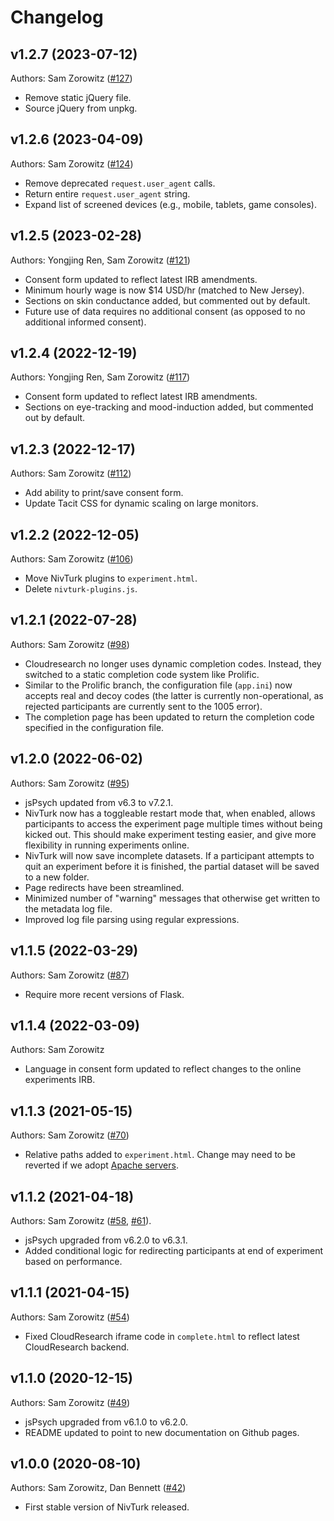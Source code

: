 # Changelog

## v1.2.7 (2023-07-12)

Authors: Sam Zorowitz ([#127](https://github.com/nivlab/nivturk/pull/127))

- Remove static jQuery file.
- Source jQuery from unpkg.

## v1.2.6 (2023-04-09)

Authors: Sam Zorowitz ([#124](https://github.com/nivlab/nivturk/pull/124))

- Remove deprecated `request.user_agent` calls.
- Return entire `request.user_agent` string.
- Expand list of screened devices (e.g., mobile, tablets, game consoles).

## v1.2.5 (2023-02-28)

Authors: Yongjing Ren, Sam Zorowitz ([#121](https://github.com/nivlab/nivturk/pull/121))

- Consent form updated to reflect latest IRB amendments.
- Minimum hourly wage is now $14 USD/hr (matched to New Jersey).
- Sections on skin conductance added, but commented out by default.
- Future use of data requires no additional consent (as opposed to no additional informed consent).

## v1.2.4 (2022-12-19)

Authors: Yongjing Ren, Sam Zorowitz ([#117](https://github.com/nivlab/nivturk/pull/117))

- Consent form updated to reflect latest IRB amendments.
- Sections on eye-tracking and mood-induction added, but commented out by default.

## v1.2.3 (2022-12-17)

Authors: Sam Zorowitz ([#112](https://github.com/nivlab/nivturk/pull/112))

- Add ability to print/save consent form.
- Update Tacit CSS for dynamic scaling on large monitors.

## v1.2.2 (2022-12-05)

Authors: Sam Zorowitz ([#106](https://github.com/nivlab/nivturk/pull/106))

- Move NivTurk plugins to `experiment.html`.
- Delete `nivturk-plugins.js`.

## v1.2.1 (2022-07-28)

Authors: Sam Zorowitz ([#98](https://github.com/nivlab/nivturk/pull/98))

- Cloudresearch no longer uses dynamic completion codes. Instead, they switched to a static completion code system like Prolific.
- Similar to the Prolific branch, the configuration file (`app.ini`) now accepts real and decoy codes (the latter is currently non-operational, as rejected participants are currently sent to the 1005 error).
- The completion page has been updated to return the completion code specified in the configuration file.

## v1.2.0 (2022-06-02)

Authors: Sam Zorowitz ([#95](https://github.com/nivlab/nivturk/pull/95))

- jsPsych updated from v6.3 to v7.2.1.
- NivTurk now has a toggleable restart mode that, when enabled, allows participants to access the experiment page multiple times without being kicked out. This should make experiment testing easier, and give more flexibility in running experiments online.
- NivTurk will now save incomplete datasets. If a participant attempts to quit an experiment before it is finished, the partial dataset will be saved to a new folder.
- Page redirects have been streamlined.
- Minimized number of "warning" messages that otherwise get written to the metadata log file.
- Improved log file parsing using regular expressions.

## v1.1.5 (2022-03-29)

Authors: Sam Zorowitz ([#87](https://github.com/nivlab/nivturk/pull/87/))

- Require more recent versions of Flask.

## v1.1.4 (2022-03-09)

Authors: Sam Zorowitz

- Language in consent form updated to reflect changes to the online experiments IRB.


## v1.1.3 (2021-05-15)

Authors: Sam Zorowitz ([#70](https://github.com/nivlab/nivturk/pull/70))

- Relative paths added to `experiment.html`. Change may need to be reverted if we adopt [Apache servers](https://github.com/nivlab/nivturk/pull/68).

## v1.1.2 (2021-04-18)

Authors: Sam Zorowitz ([#58](https://github.com/nivlab/nivturk/pull/58), [#61](https://github.com/nivlab/nivturk/pull/61)).

- jsPsych upgraded from v6.2.0 to v6.3.1.
- Added conditional logic for redirecting participants at end of experiment based on performance.

## v1.1.1 (2021-04-15)

Authors: Sam Zorowitz ([#54](https://github.com/nivlab/nivturk/pull/54))

- Fixed CloudResearch iframe code in `complete.html` to reflect latest CloudResearch backend.

## v1.1.0 (2020-12-15)

Authors: Sam Zorowitz ([#49](https://github.com/nivlab/nivturk/pull/49))

- jsPsych upgraded from v6.1.0 to v6.2.0.
- README updated to point to new documentation on Github pages.

## v1.0.0 (2020-08-10)

Authors: Sam Zorowitz, Dan Bennett ([#42](https://github.com/nivlab/nivturk/pull/42))

- First stable version of NivTurk released.
